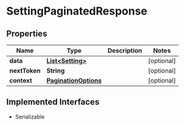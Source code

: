 

# SettingPaginatedResponse


## Properties

| Name | Type | Description | Notes |
|------------ | ------------- | ------------- | -------------|
|**data** | [**List&lt;Setting&gt;**](Setting.md) |  |  [optional] |
|**nextToken** | **String** |  |  [optional] |
|**context** | [**PaginationOptions**](PaginationOptions.md) |  |  [optional] |


## Implemented Interfaces

* Serializable


